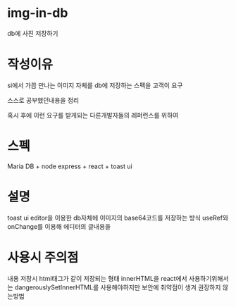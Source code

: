 # img-in-db
db에 사진 저장하기

# 작성이유
si에서 가끔 만나는 이미지 자체를 db에 저장하는 스펙을 고객이 요구

스스로 공부했던내용을 정리

혹시 후에 이런 요구를 받게되는 다른개발자들의 레퍼런스를 위하여

# 스펙
Maria DB + node express + react + toast ui

# 설명
toast ui editor을 이용한 db자체에 이미지의 base64코드를 저장하는 방식
useRef와 onChange를 이용해 에디터의 글내용을 

# 사용시 주의점
내용 저장시 html태그가 같이 저장되는 형태
innerHTML을 react에서 사용하기위해서는
dangerouslySetInnerHTML를 사용해야하지만 보안에 취약점이 생겨 권장하지 않는방법
